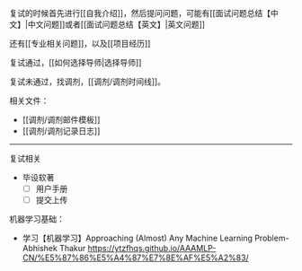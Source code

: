 复试的时候首先进行[[自我介绍]]，然后提问问题，可能有[[面试问题总结【中文】|中文问题]]或者[[面试问题总结【英文】|英文问题]]

还有[[专业相关问题]]，以及[[项目经历]]

复试通过，[[如何选择导师|选择导师]]

复试未通过，找调剂，[[调剂/调剂时间线]]。

相关文件：

- [[调剂/调剂邮件模板]]
- [[调剂/调剂记录日志]]

---

复试相关

- 毕设软著
	- [ ] 用户手册
	- [ ] 提交上传

机器学习基础：

- 学习【机器学习】Approaching (Almost) Any Machine Learning Problem-Abhishek Thakur https://ytzfhqs.github.io/AAAMLP-CN/%E5%87%86%E5%A4%87%E7%8E%AF%E5%A2%83/

